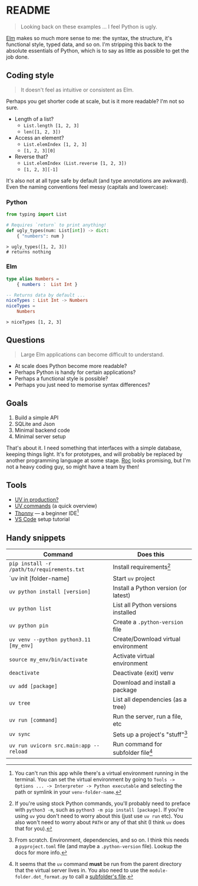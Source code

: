 # README

> Looking back on these examples ... I feel Python is ugly.

[Elm](https://elm-lang.org/) makes so much more sense to me: the syntax, the structure, it's functional style, typed data, and so on. I'm stripping this back to the absolute essentials of Python, which is to say as little as possible to get the job done.

## Coding style

> It doesn't feel as intuitive or consistent as Elm.

Perhaps you get shorter code at scale, but is it more readable? I'm not so sure.

- Length of a list?
    - `List.length [1, 2, 3]`
    - `len([1, 2, 3])`
- Access an element?
    - `List.elemIndex [1, 2, 3]`
    - `[1, 2, 3][0]`
- Reverse that?
    - `List.elemIndex (List.reverse [1, 2, 3])`
    - `[1, 2, 3][-1]`

It's also not at all type safe by default (and type annotations are awkward). Even the naming conventions feel messy (capitals and lowercase):

### Python

```python
from typing import List

# Requires `return` to print anything!
def ugly_types(num: List[int]) -> dict:
    { "numbers": num } 
```
```terminal
> ugly_types([1, 2, 3])
# returns nothing

```

### Elm 

```elm
type alias Numbers =
    { numbers :  List Int }

-- Returns data by default ...
niceTypes : List Int -> Numbers
niceTypes =
    Numbers
```
```terminal
> niceTypes [1, 2, 3]
```


## Questions

> Large Elm applications can become difficult to understand.

- At scale does Python become more readable?
- Perhaps Python is handy for certain applications?
- Perhaps a functional style is possible?
- Perhaps you just need to memorise syntax differences?


## Goals

1. Build a simple API
2. SQLite and Json
3. Minimal backend code
4. Minimal server setup

That's about it. I need something that interfaces with a simple database, keeping things light. It's for prototypes, and will probably be replaced by another programming language at some stage. [Roc](https://www.roc-lang.org/) looks promising, but I'm not a heavy coding guy, so might have a team by then!


## Tools

- [UV in production?](https://pythonspeed.com/articles/uv-python-production/)
- [UV commands](https://docs.astral.sh/uv/reference/cli/) (a quick overview)
- [Thonny](https://thonny.org/) — a beginner IDE[^1]
- [VS Code](https://code.visualstudio.com/docs/python/python-tutorial) setup tutorial


## Handy snippets

| Command                                    | Does this                            |
| ------------------------------------------ | -------------------------------------|
| `pip install -r /path/to/requirements.txt` | Install requirements[^2]             |
| `uv init [folder-name]                     | Start `uv` project                   |
| `uv python install [version]`              | Install a Python version (or latest) |
| `uv python list`                           | List all Python versions installed   |
| `uv python pin`                            | Create a `.python-version` file      |
| `uv venv --python python3.11 [my_env]`     | Create/Download virtual environment  |
| `source my_env/bin/activate`               | Activate virtual environment         |
| `deactivate`                               | Deactivate (exit) venv               |
| `uv add [package]`                         | Download and install a package       |
| `uv tree`                                  | List all dependencies (as a tree)    |
| `uv run [command]`                         | Run the server, run a file, etc      |
| `uv sync`                                  | Sets up a project's "stuff"[^3]      |
| `uv run uvicorn src.main:app --reload`     | Run command for subfolder file[^4]   |


[^1]: You can't run this app while there's a virtual environment running in the terminal. You can set the virtual environment by going to `Tools -> Options ... -> Interpreter -> Python executable` and selecting the path or symlink in your `venv-folder-name`.

[^2]: If you're using stock Python commands, you'll probably need to preface with `python3 -m`, such as `python3 -m pip install [package]`. If you're using `uv` you don't need to worry about this (just use `uv run` etc). You also won't need to worry about `PATH` or any of that shit (I think `uv` does that for you).

[^3]: From scratch. Environment, dependencies, and so on. I think this needs a `pyproject.toml` file (and maybe a `.python-version` file). Lookup the docs for more info.

[^4]: It seems that the `uv` command **must** be run from the parent directory that the virtual server lives in. You also need to use the `module-folder.dot_format.py` to call a [subfolder's file](https://stackoverflow.com/a/62934660).
